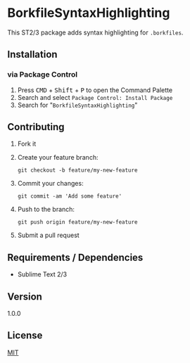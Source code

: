 # BorkfileSyntaxHighlighting

This ST2/3 package adds syntax highlighting for `.borkfiles`.

## Installation

### via Package Control

1. Press <kbd>CMD</kbd> + <kbd>Shift</kbd> + <kbd>P</kbd> to open the Command Palette
2. Search and select `Package Control: Install Package`
3. Search for "`BorkfileSyntaxHighlighting`"

## Contributing

1. Fork it
2. Create your feature branch:

    ```shell
    git checkout -b feature/my-new-feature
    ```

3. Commit your changes:

    ```shell
    git commit -am 'Add some feature'
    ```

4. Push to the branch:

    ```shell
    git push origin feature/my-new-feature
    ```

5. Submit a pull request

## Requirements / Dependencies

* Sublime Text 2/3

## Version

1.0.0

## License

[MIT](LICENSE)
